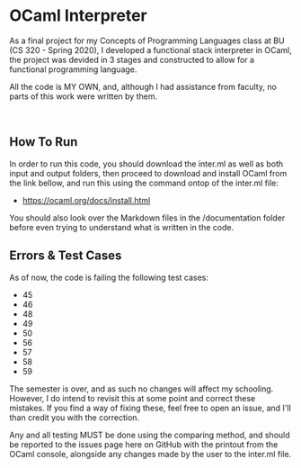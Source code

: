 # OCaml Interpreter

As a final project for my Concepts of Programming Languages class at BU (CS 320 - Spring 2020), I developed a functional stack interpreter in OCaml, the project was devided in 3 stages and constructed to allow for a functional programming language.

All the code is MY OWN, and, although I had assistance from faculty, no parts of this work were written by them.

<br />
 
## How To Run

In order to run this code, you should download the inter.ml as well as both input and output folders, then proceed to download and install OCaml from the link bellow, and run this using the command ontop of the inter.ml file:
- https://ocaml.org/docs/install.html
 
You should also look over the Markdown files in the /documentation folder before even trying to understand what is written in the code.
 
## Errors & Test Cases

As of now, the code is failing the following test cases:
- 45
- 46
- 48
- 49
- 50
- 56
- 57
- 58
- 59
 
The semester is over, and as such no changes will affect my schooling. However, I do intend to revisit this at some point and correct these mistakes. If you find a way of fixing these, feel free to open an issue, and I'll than credit you with the correction.

Any and all testing MUST be done using the comparing method, and should be reported to the issues page here on GitHub with the printout from the OCaml console, alongside any changes made by the user to the inter.ml file.